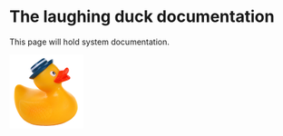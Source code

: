 The laughing duck documentation
===============================

This page will hold system documentation.

![laughing duck logo](laughing-duck-logo.png "laughing duck logo")
